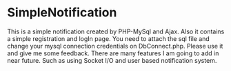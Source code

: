 # SimpleNotification
This is a simple notification created by PHP-MySql and Ajax. Also it contains a simple registration and logIn page.
You need to attach the sql file and change your mysql connection credentials on DbConnect.php. Please use it and give me some feedback. 
There are many features I am going to add in near future. Such as using Socket I/O and user based notification system. 
